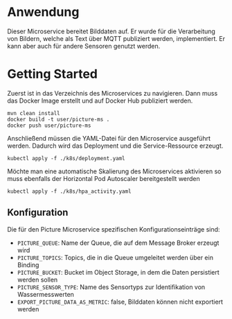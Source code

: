 # Anwendung
Dieser Microservice bereitet Bilddaten auf.
Er wurde für die Verarbeitung von Bildern, welche als Text über MQTT publiziert werden, implementiert.
Er kann aber auch für andere Sensoren genutzt werden.

# Getting Started
Zuerst ist in das Verzeichnis des Microservices zu navigieren.
Dann muss das Docker Image erstellt und auf Docker Hub publiziert werden.
```
mvn clean install
docker build -t user/picture-ms .
docker push user/picture-ms
```
Anschließend müssen die YAML-Datei für den Microservice ausgeführt werden.
Dadurch wird das Deployment und die Service-Ressource erzeugt.
````
kubectl apply -f ./k8s/deployment.yaml
````
Möchte man eine automatische Skalierung des Microservices aktivieren so muss ebenfalls der Horizontal Pod Autoscaler bereitgestellt werden
````
kubectl apply -f ./k8s/hpa_activity.yaml
````

## Konfiguration
Die für den Picture Microservice spezifischen Konfigurationseinträge sind:
* `PICTURE_QUEUE`: Name der Queue, die auf dem Message Broker erzeugt wird
* `PICTURE_TOPICS`: Topics, die in die Queue umgeleitet werden über ein Binding
* `PICTURE_BUCKET`: Bucket im Object Storage, in dem die Daten persistiert werden sollen
* `PICTURE_SENSOR_TYPE`: Name des Sensortyps zur Identifikation von Wassermesswerten
* `EXPORT_PICTURE_DATA_AS_METRIC`: false, Bilddaten können nicht exportiert werden